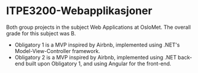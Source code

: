 # ITPE3200-Webapplikasjoner
Both group projects in the subject Web Applications at OsloMet. The overall grade for this subject was B.
- Obligatory 1 is a MVP inspired by Airbnb, implemented using .NET's Model-View-Controller framework.
- Obligatory 2 is a MVP inspired by Airbnb, implemented using .NET back-end built upon Obligatory 1, and using Angular for the front-end.
